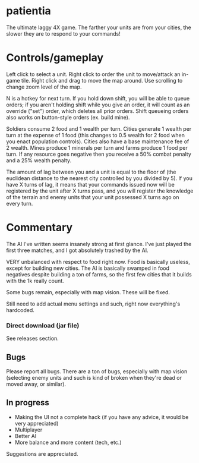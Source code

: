 patientia
=======

The ultimate laggy 4X game. The farther your units are from your cities, the slower they are to respond to your commands!

# Controls/gameplay
Left click to select a unit. Right click to order the unit to move/attack an in-game tile. Right click and drag to move the map around. Use scrolling to change zoom level of the map. 

N is a hotkey for next turn. If you hold down shift, you will be able to queue orders; if you aren't holding shift while you give an order, it will count as an override ("set") order, which deletes all prior orders. Shift queueing orders also works on button-style orders (ex. build mine). 

Soldiers consume 2 food and 1 wealth per turn. Cities generate 1 wealth per turn at the expense of 1 food (this changes to 0.5 wealth for 2 food when you enact population controls). Cities also have a base maintenance fee of 2 wealth. Mines produce 1 minerals per turn and farms produce 1 food per turn. If any resource goes negative then you receive a 50% combat penalty and a 25% wealth penalty. 

The amount of lag between you and a unit is equal to the floor of (the euclidean distance to the nearest city controlled by you divided by 5). If you have X turns of lag, it means that your commands issued now will be registered by the unit after X turns pass, and you will register the knowledge of the terrain and enemy units that your unit possessed X turns ago on every turn.

# Commentary
The AI I've written seems insanely strong at first glance. I've just played the first three matches, and I got absolutely trashed by the AI.

VERY unbalanced with respect to food right now. Food is basically useless, except for building new cities. The AI is basically swamped in food negatives despite building a ton of farms, so the first few cities that it builds with the 1k really count.

Some bugs remain, especially with map vision. These will be fixed.

Still need to add actual menu settings and such, right now everything's hardcoded.


### Direct download (jar file)
See releases section.

## Bugs
Please report all bugs. There are a ton of bugs, especially with map vision (selecting enemy units and such is kind of broken when they're dead or moved away, or similar).

## In progress
- Making the UI not a complete hack (if you have any advice, it would be very appreciated)
- Multiplayer
- Better AI
- More balance and more content (tech, etc.)

Suggestions are appreciated.
